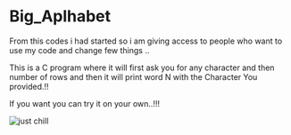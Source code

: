 # Big_Aplhabet
From this codes i had started so i am giving access to people who want to use my code and change few things ..


This is a C program where it will first ask  you for any character and then number of rows and then it will print word N with the Character You provided.!!

If you want you can try it on your own..!!!

![just chill](https://user-images.githubusercontent.com/73981465/214509462-07ed722a-807d-415b-9615-a003ed907111.png)
